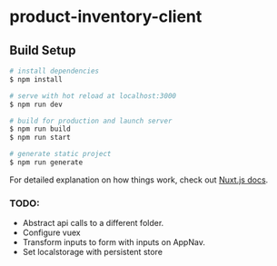 # product-inventory-client

## Build Setup

```bash
# install dependencies
$ npm install

# serve with hot reload at localhost:3000
$ npm run dev

# build for production and launch server
$ npm run build
$ npm run start

# generate static project
$ npm run generate
```

For detailed explanation on how things work, check out [Nuxt.js docs](https://nuxtjs.org).


### TODO:
- Abstract api calls to a different folder.
- Configure vuex
- Transform inputs to form with inputs on AppNav.
- Set localstorage with persistent store